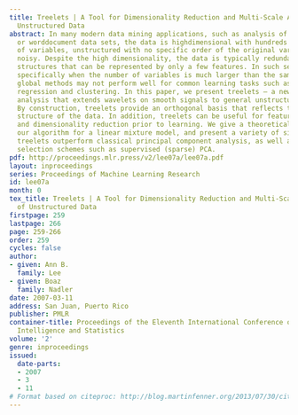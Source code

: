 ```yaml
---
title: Treelets | A Tool for Dimensionality Reduction and Multi-Scale Analysis of
  Unstructured Data
abstract: In many modern data mining applications, such as analysis of gene expression
  or worddocument data sets, the data is highdimensional with hundreds or even thousands
  of variables, unstructured with no specific order of the original variables, and
  noisy. Despite the high dimensionality, the data is typically redundant with underlying
  structures that can be represented by only a few features. In such settings and
  specifically when the number of variables is much larger than the sample size, standard
  global methods may not perform well for common learning tasks such as classification,
  regression and clustering. In this paper, we present treelets – a new tool for multi-resolution
  analysis that extends wavelets on smooth signals to general unstructured data sets.
  By construction, treelets provide an orthogonal basis that reflects the internal
  structure of the data. In addition, treelets can be useful for feature selection
  and dimensionality reduction prior to learning. We give a theoretical analysis of
  our algorithm for a linear mixture model, and present a variety of situations where
  treelets outperform classical principal component analysis, as well as variable
  selection schemes such as supervised (sparse) PCA.
pdf: http://proceedings.mlr.press/v2/lee07a/lee07a.pdf
layout: inproceedings
series: Proceedings of Machine Learning Research
id: lee07a
month: 0
tex_title: Treelets | A Tool for Dimensionality Reduction and Multi-Scale Analysis
  of Unstructured Data
firstpage: 259
lastpage: 266
page: 259-266
order: 259
cycles: false
author:
- given: Ann B.
  family: Lee
- given: Boaz
  family: Nadler
date: 2007-03-11
address: San Juan, Puerto Rico
publisher: PMLR
container-title: Proceedings of the Eleventh International Conference on Artificial
  Intelligence and Statistics
volume: '2'
genre: inproceedings
issued:
  date-parts:
  - 2007
  - 3
  - 11
# Format based on citeproc: http://blog.martinfenner.org/2013/07/30/citeproc-yaml-for-bibliographies/
---
```

